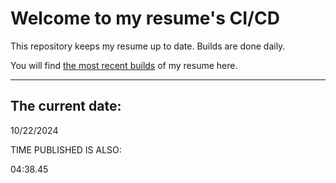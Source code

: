 # Welcome to my resume's CI/CD
This repository keeps my resume up to date. Builds are done daily.
  
You will find [the most recent builds](output/) of my resume here.
* * *
 
## The current date:  
 10/22/2024 
   
  
  
 TIME PUBLISHED IS ALSO: 
  
 04:38.45 
  
  
